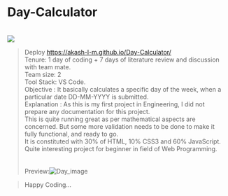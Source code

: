 # Day-Calculator
<br>[![](https://visitcount.itsvg.in/api?id=DayCalculator&label=Profile%20Views&color=10&icon=5&pretty=false)](https://visitcount.itsvg.in)<br>

> Deploy https://akash-l-m.github.io/Day-Calculator/ <br />
> Tenure: 1 day of coding + 7 days of literature review and discussion with team mate. <br/>
> Team size: 2 <br/>
> Tool Stack: VS Code. <br/> 
> Objective : It basically calculates a specific day of the week, when a particular date DD-MM-YYYY is submitted.<br/> 
> Explanation : As this is my first project in Engineering, I did not prepare any documentation for this project. <br/>
> This is quite running great as per mathematical aspects are concerned. But some more validation needs to be done to make it fully functional, and ready to go. <br/>
> It is constituted with 30% of HTML, 10% CSS3 and 60% JavaScript. <br/>
> Quite interesting project for beginner in field of Web Programming. <br/>
> <br/><br/>
> Preview:![Day_image](https://user-images.githubusercontent.com/91725049/148627851-d4265c24-69c9-4440-933b-6a445a5ca987.jpg)

>  
> Happy Coding...
